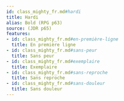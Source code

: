 ```yaml
---
id: class_mighty_fr.md#hardi
title: Hardi
alias: Bold (RPG p63)
source: (JDR p65)
features:
- id: class_mighty_fr.md#en-première-ligne
  title: En première ligne
- id: class_mighty_fr.md#sans-peur
  title: Sans peur
- id: class_mighty_fr.md#exemplaire
  title: Exemplaire
- id: class_mighty_fr.md#sans-reproche
  title: Sans reproche
- id: class_mighty_fr.md#sans-douleur
  title: Sans douleur
---
```


